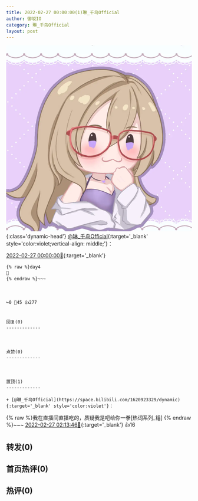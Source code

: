 ```yaml
---
title: 2022-02-27 00:00:00(1)琳_千鸟Official
author: 御坂IO
category: 琳_千鸟Official
layout: post
---
```


![img](/images/c0a88f85ebd0d056f37b114e0748e69556c8b488.jpg){:class='dynamic-head'}
[@琳_千鸟Official](https://space.bilibili.com/1620923329/dynamic){:target='_blank' style='color:violet;vertical-align: middle;'}：

[2022-02-27 00:00:00🔗](https://t.bilibili.com/631586966865969174){:target='_blank'}

~~~
{% raw %}day4
🍅
{% endraw %}~~~



↪️0 💬45 👍277


回复(0)
-------------



点赞(0)
-------------



置顶(1)
-------------

+ [@琳_千鸟Official](https://space.bilibili.com/1620923329/dynamic){:target='_blank' style='color:violet'}：
~~~
{% raw %}我在直播间直播吃的，质疑我是吧给你一拳[热词系列_锤]
{% endraw %}~~~
[2022-02-27 02:13:46🔗](https://t.bilibili.com/631586966865969174#reply103814427664){:target='_blank'} 👍16


转发(0)
-------------



首页热评(0)
-------------



热评(0)
-------------



